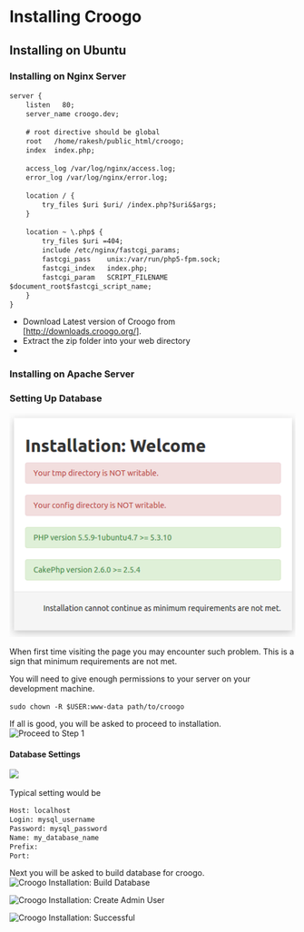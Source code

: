 # Installing Croogo

## Installing on Ubuntu

### Installing on Nginx Server

```
server {
    listen   80;
    server_name croogo.dev;

    # root directive should be global
    root   /home/rakesh/public_html/croogo;
    index  index.php;

    access_log /var/log/nginx/access.log;
    error_log /var/log/nginx/error.log;

    location / {
        try_files $uri $uri/ /index.php?$uri&$args;
    }

    location ~ \.php$ {
        try_files $uri =404;
        include /etc/nginx/fastcgi_params;
        fastcgi_pass    unix:/var/run/php5-fpm.sock;
        fastcgi_index   index.php;
        fastcgi_param   SCRIPT_FILENAME $document_root$fastcgi_script_name;
    }
}

```

- Download Latest version of Croogo from [http://downloads.croogo.org/].
- Extract the zip folder into your web directory
- 

### Installing on Apache Server

### Setting Up Database
![Croogo Minimum Requirements Error](croogo_installation_error.png)

When first time visiting the page you may encounter such problem. This is a sign that minimum requirements are not met.

You will need to give enough permissions to your server on your development machine.

```sudo chown -R $USER:www-data path/to/croogo```

If all is good, you will be asked to proceed to installation.
![Proceed to Step 1](croogo_proceed_installation.png)

#### Database Settings
![](croogo_installation_database.png)

Typical setting would be
```
Host: localhost
Login: mysql_username
Password: mysql_password
Name: my_database_name
Prefix: 
Port: 
```

Next you will be asked to build database for croogo. 
![Croogo Installation: Build Database](croogo_installation_build_db.png)

![Croogo Installation: Create Admin User](croogo_create_admin.png)

![Croogo Installation: Successful](croogo_installation_successful.png)